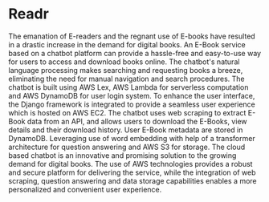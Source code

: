 # Readr
The emanation of E-readers and the regnant use of E-books have resulted in a drastic increase in the demand for digital books. An E-Book service based on a chatbot platform can provide a hassle-free and easy-to-use way for users to access and download books online. The chatbot's natural language processing makes searching and requesting books a breeze, eliminating the need for manual navigation and search procedures. The chatbot is built using AWS Lex, AWS Lambda for serverless computation and AWS DynamoDB for user login system. To enhance the user interface, the Django framework is integrated to provide a seamless user experience which is hosted on AWS EC2. The chatbot uses web scraping to extract E-Book data from an API, and allows users to download the E-Books, view details and their download history. User E-Book metadata are stored in DynamoDB. Leveraging use of word embedding with help of a transformer architecture for question answering and AWS S3 for storage. The cloud based chatbot is an innovative and promising solution to the growing demand for digital books. The use of AWS technologies provides a robust and secure platform for delivering the service, while the integration of web scraping, question answering and data storage capabilities enables a more personalized and convenient user experience.
